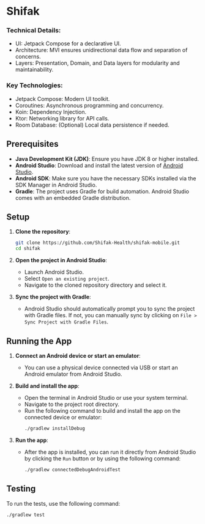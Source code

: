 # Shifak

### Technical Details:
- UI: Jetpack Compose for a declarative UI.
- Architecture: MVI ensures unidirectional data flow and separation of concerns.
- Layers: Presentation, Domain, and Data layers for modularity and maintainability.

### Key Technologies:

- Jetpack Compose: Modern UI toolkit.
- Coroutines: Asynchronous programming and concurrency.
- Koin: Dependency Injection.
- Ktor: Networking library for API calls.
- Room Database: (Optional) Local data persistence if needed.

## Prerequisites

- **Java Development Kit (JDK)**: Ensure you have JDK 8 or higher installed.
- **Android Studio**: Download and install the latest version of [Android Studio](https://developer.android.com/studio).
- **Android SDK**: Make sure you have the necessary SDKs installed via the SDK Manager in Android Studio.
- **Gradle**: The project uses Gradle for build automation. Android Studio comes with an embedded Gradle distribution.

## Setup

1. **Clone the repository**:
    ```sh
    git clone https://github.com/Shifak-Health/shifak-mobile.git
    cd shifak
    ```

2. **Open the project in Android Studio**:
    - Launch Android Studio.
    - Select `Open an existing project`.
    - Navigate to the cloned repository directory and select it.

3. **Sync the project with Gradle**:
    - Android Studio should automatically prompt you to sync the project with Gradle files. If not, you can manually sync by clicking on `File > Sync Project with Gradle Files`.

## Running the App

1. **Connect an Android device or start an emulator**:
    - You can use a physical device connected via USB or start an Android emulator from Android Studio.

2. **Build and install the app**:
    - Open the terminal in Android Studio or use your system terminal.
    - Navigate to the project root directory.
    - Run the following command to build and install the app on the connected device or emulator:
      ```sh
      ./gradlew installDebug
      ```

3. **Run the app**:
    - After the app is installed, you can run it directly from Android Studio by clicking the `Run` button or by using the following command:
      ```sh
      ./gradlew connectedDebugAndroidTest
      ```

## Testing

To run the tests, use the following command:
```sh
./gradlew test
